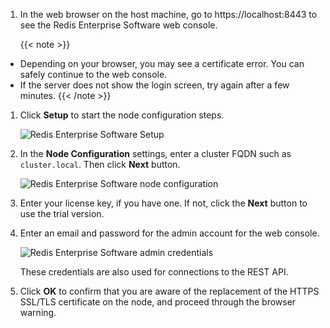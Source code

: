 1. In the web browser on the host machine, go to https://localhost:8443 to see
the Redis Enterprise Software web console.

    {{< note >}}
- Depending on your browser, you may see a certificate error. You can safely
continue to the web console.
- If the server does not show the login screen, try again after a few minutes.
    {{< /note >}}

1. Click **Setup** to start the node configuration steps.

    ![Redis Enterprise Software Setup](/images/rs/getstarted-setup.png)

1. In the **Node Configuration** settings, enter a cluster FQDN such as `cluster.local`.
Then click **Next** button.

    ![Redis Enterprise Software node configuration](/images/rs/getstarted-nodeconfig.png)

1. Enter your license key, if you have one. If not, click the **Next** button to use the trial version.

1. Enter an email and password for the admin account for the web console.

    ![Redis Enterprise Software admin credentials](/images/rs/getstarted-admincredentials.png)

    These credentials are also used for connections to the REST API.

1. Click **OK** to confirm that you are aware of the replacement of the HTTPS SSL/TLS
certificate on the node, and proceed through the browser warning.
